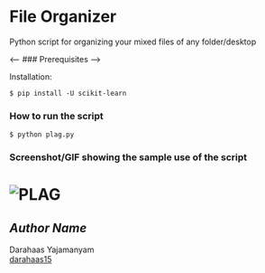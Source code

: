 # File Organizer

<!--Remove the below lines and add yours -->

Python script for organizing your mixed files of any folder/desktop

<-- ### Prerequisites -->

<!--Remove the below lines and add yours -->


Installation:

```
$ pip install -U scikit-learn
```

### How to run the script

<!--Remove the below lines and add yours -->

```
$ python plag.py
```

### Screenshot/GIF showing the sample use of the script

<!--Remove the below lines and add yours -->

# <img alt="PLAG" src="https://i.imgur.com/yDka1b4.png">

## _Author Name_

<!--Remove the below lines and add yours -->

Darahaas Yajamanyam <br />
[darahaas15](https://github.com/darahaas15)
